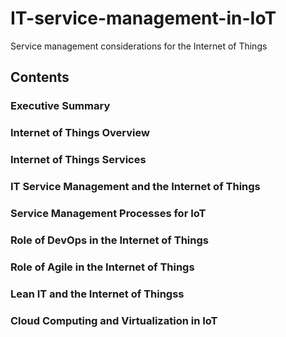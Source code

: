 # IT-service-management-in-IoT
Service management considerations for the Internet of Things 

## Contents
### Executive Summary
### Internet of Things Overview
### Internet of Things Services
### IT Service Management and the Internet of Things
### Service Management Processes for IoT
### Role of DevOps in the Internet of Things
### Role of Agile in the Internet of Things
### Lean IT and the Internet of Thingss
### Cloud Computing and Virtualization in IoT
